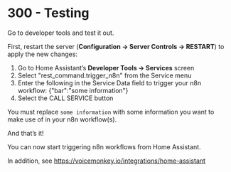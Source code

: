 # 300 - Testing

Go to developer tools and test it out.

First, restart the server (**Configuration -> Server Controls -> RESTART**) to apply the new changes:

1. Go to Home Assistant’s **Developer Tools -> Services** screen
2. Select "rest_command.trigger_n8n" from the Service menu
3. Enter the following in the Service Data field to trigger your n8n workflow:
   {"bar":"some information"}
4. Select the CALL SERVICE button

You must replace ```some information``` with some information you want to make use of in your n8n workflow(s).

And that’s it!

You can now start triggering n8n workflows from Home Assistant.

In addition, see https://voicemonkey.io/integrations/home-assistant

